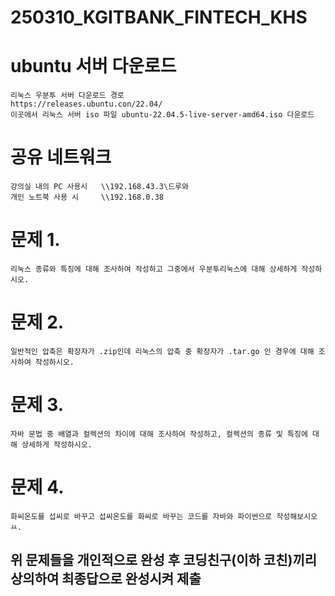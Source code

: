 # 250310_KGITBANK_FINTECH_KHS

# ubuntu 서버 다운로드
    리눅스 우분투 서버 다운로드 경로
    https://releases.ubuntu.con/22.04/
    이곳에서 리눅스 서버 iso 파일 ubuntu-22.04.5-live-server-amd64.iso 다운로드

# 공유 네트워크

    강의실 내의 PC 사용시   \\192.168.43.3\드루와
    개인 노트북 사용 시     \\192.168.0.38

# 문제 1.
    리눅스 종류와 특징에 대해 조사하여 작성하고 그중에서 우분투리눅스에 대해 상세하게 작성하시오.

# 문제 2.
    일반적인 압축은 확장자가 .zip인데 리눅스의 압축 중 확장자가 .tar.go 인 경우에 대해 조사하여 작성하시오.

# 문제 3.
    자바 문법 중 배열과 컬렉션의 차이에 대해 조사하여 작성하고, 컬렉션의 종류 및 특징에 대해 상세하게 작성하시오.

# 문제 4.
    화씨온도를 섭씨로 바꾸고 섭씨온도를 화씨로 바꾸는 코드를 자바와 파이썬으로 작성해보시오ㅛ.

## 위 문제들을 개인적으로 완성 후 코딩친구(이하 코친)끼리 상의하여 최종답으로 완성시켜 제출
